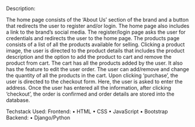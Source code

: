 Description: 

The home page consists of the ‘About Us’ section of the brand and a button that redirects the user to register and/or login. The home page also includes a link to the brand’s social media.
The register/login page asks the user for credentials and redirects the user to the home page.
The products page consists of a list of all the products available for selling. Clicking a product image, the user is directed to the product details that includes the product description and the option to add the product to cart and remove the product from cart.
The cart has all the products added by the user. It also has the feature to edit the user order.
The user can add/remove and change the quantity of all the products in the cart. Upon clicking ‘purchase’, the user is directed to the checkout form. Here, the user is asked to enter the address. Once the user has entered all the information, after clicking ‘checkout’, the order is confirmed and order details are stored into the database.

Techstack Used:
Frontend:
•   	HTML
•   	CSS
•   	JavaScript
•   	Bootstrap
Backend:
•   	Django/Python

